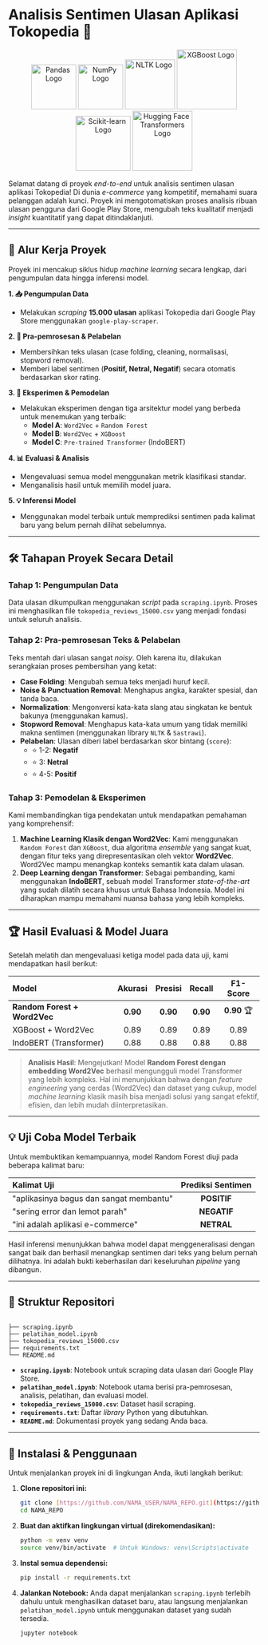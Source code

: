 # Analisis Sentimen Ulasan Aplikasi Tokopedia 🛒

<p align="center">
  <img src="https://upload.wikimedia.org/wikipedia/commons/thumb/e/ed/Pandas_logo.svg/2560px-Pandas_logo.svg.png" width="90" alt="Pandas Logo">
  <img src="https://upload.wikimedia.org/wikipedia/commons/thumb/3/31/NumPy_logo_2020.svg/2560px-NumPy_logo_2020.svg.png" width="90" alt="NumPy Logo">
  <img src="https://www.nltk.org/images/nltk-logo-dark.png" width="100" alt="NLTK Logo">
  <img src="https://raw.githubusercontent.com/dmlc/xgboost/master/doc/logo/xgboost_logo.png" width="120" alt="XGBoost Logo">
  <img src="https://upload.wikimedia.org/wikipedia/commons/thumb/0/05/Scikit_learn_logo_small.svg/1200px-Scikit_learn_logo_small.svg.png" width="110" alt="Scikit-learn Logo">
  <img src="https://huggingface.co/front/assets/huggingface_logo-noborder.svg" width="120" alt="Hugging Face Transformers Logo">
</p>

Selamat datang di proyek _end-to-end_ untuk analisis sentimen ulasan aplikasi Tokopedia! Di dunia _e-commerce_ yang kompetitif, memahami suara pelanggan adalah kunci. Proyek ini mengotomatiskan proses analisis ribuan ulasan pengguna dari Google Play Store, mengubah teks kualitatif menjadi _insight_ kuantitatif yang dapat ditindaklanjuti.

---

## 🚀 Alur Kerja Proyek

Proyek ini mencakup siklus hidup _machine learning_ secara lengkap, dari pengumpulan data hingga inferensi model.

**1. 📥 Pengumpulan Data**

- Melakukan _scraping_ **15.000 ulasan** aplikasi Tokopedia dari Google Play Store menggunakan `google-play-scraper`.

**2. 🧹 Pra-pemrosesan & Pelabelan**

- Membersihkan teks ulasan (case folding, cleaning, normalisasi, stopword removal).
- Memberi label sentimen (**Positif, Netral, Negatif**) secara otomatis berdasarkan skor rating.

**3. 🔬 Eksperimen & Pemodelan**

- Melakukan eksperimen dengan tiga arsitektur model yang berbeda untuk menemukan yang terbaik:
  - **Model A**: `Word2Vec` + `Random Forest`
  - **Model B**: `Word2Vec` + `XGBoost`
  - **Model C**: `Pre-trained Transformer` (IndoBERT)

**4. 📊 Evaluasi & Analisis**

- Mengevaluasi semua model menggunakan metrik klasifikasi standar.
- Menganalisis hasil untuk memilih model juara.

**5. 💡 Inferensi Model**

- Menggunakan model terbaik untuk memprediksi sentimen pada kalimat baru yang belum pernah dilihat sebelumnya.

---

## 🛠️ Tahapan Proyek Secara Detail

### Tahap 1: Pengumpulan Data

Data ulasan dikumpulkan menggunakan _script_ pada `scraping.ipynb`. Proses ini menghasilkan file `tokopedia_reviews_15000.csv` yang menjadi fondasi untuk seluruh analisis.

### Tahap 2: Pra-pemrosesan Teks & Pelabelan

Teks mentah dari ulasan sangat _noisy_. Oleh karena itu, dilakukan serangkaian proses pembersihan yang ketat:

- **Case Folding**: Mengubah semua teks menjadi huruf kecil.
- **Noise & Punctuation Removal**: Menghapus angka, karakter spesial, dan tanda baca.
- **Normalization**: Mengonversi kata-kata slang atau singkatan ke bentuk bakunya (menggunakan kamus).
- **Stopword Removal**: Menghapus kata-kata umum yang tidak memiliki makna sentimen (menggunakan library `NLTK` & `Sastrawi`).
- **Pelabelan**: Ulasan diberi label berdasarkan skor bintang (`score`):
  - ⭐ 1-2: **Negatif**
  - ⭐ 3: **Netral**
  - ⭐ 4-5: **Positif**

### Tahap 3: Pemodelan & Eksperimen

Kami membandingkan tiga pendekatan untuk mendapatkan pemahaman yang komprehensif:

1.  **Machine Learning Klasik dengan Word2Vec**: Kami menggunakan `Random Forest` dan `XGBoost`, dua algoritma _ensemble_ yang sangat kuat, dengan fitur teks yang direpresentasikan oleh vektor **Word2Vec**. Word2Vec mampu menangkap konteks semantik kata dalam ulasan.
2.  **Deep Learning dengan Transformer**: Sebagai pembanding, kami menggunakan **IndoBERT**, sebuah model Transformer _state-of-the-art_ yang sudah dilatih secara khusus untuk Bahasa Indonesia. Model ini diharapkan mampu memahami nuansa bahasa yang lebih kompleks.

---

## 🏆 Hasil Evaluasi & Model Juara

Setelah melatih dan mengevaluasi ketiga model pada data uji, kami mendapatkan hasil berikut:

| Model                        | Akurasi  | Presisi  |  Recall  |  F1-Score   |
| :--------------------------- | :------: | :------: | :------: | :---------: |
| **Random Forest + Word2Vec** | **0.90** | **0.90** | **0.90** | **0.90** 🏆 |
| XGBoost + Word2Vec           |   0.89   |   0.89   |   0.89   |    0.89     |
| IndoBERT (Transformer)       |   0.88   |   0.88   |   0.88   |    0.88     |

> **Analisis Hasil**:
> Mengejutkan! Model **Random Forest dengan embedding Word2Vec** berhasil mengungguli model Transformer yang lebih kompleks. Hal ini menunjukkan bahwa dengan _feature engineering_ yang cerdas (Word2Vec) dan dataset yang cukup, model _machine learning_ klasik masih bisa menjadi solusi yang sangat efektif, efisien, dan lebih mudah diinterpretasikan.

---

## 💡 Uji Coba Model Terbaik

Untuk membuktikan kemampuannya, model Random Forest diuji pada beberapa kalimat baru:

| Kalimat Uji                             | Prediksi Sentimen |
| :-------------------------------------- | :---------------: |
| "aplikasinya bagus dan sangat membantu" |    **POSITIF**    |
| "sering error dan lemot parah"          |    **NEGATIF**    |
| "ini adalah aplikasi e-commerce"        |    **NETRAL**     |

Hasil inferensi menunjukkan bahwa model dapat menggeneralisasi dengan sangat baik dan berhasil menangkap sentimen dari teks yang belum pernah dilihatnya. Ini adalah bukti keberhasilan dari keseluruhan _pipeline_ yang dibangun.

---

## 📁 Struktur Repositori

```

├── scraping.ipynb
├── pelatihan_model.ipynb
├── tokopedia_reviews_15000.csv
├── requirements.txt
└── README.md

```

- **`scraping.ipynb`**: Notebook untuk scraping data ulasan dari Google Play Store.
- **`pelatihan_model.ipynb`**: Notebook utama berisi pra-pemrosesan, analisis, pelatihan, dan evaluasi model.
- **`tokopedia_reviews_15000.csv`**: Dataset hasil scraping.
- **`requirements.txt`**: Daftar _library_ Python yang dibutuhkan.
- **`README.md`**: Dokumentasi proyek yang sedang Anda baca.

---

## 🚀 Instalasi & Penggunaan

Untuk menjalankan proyek ini di lingkungan Anda, ikuti langkah berikut:

1.  **Clone repositori ini:**

    ```bash
    git clone [https://github.com/NAMA_USER/NAMA_REPO.git](https://github.com/NAMA_USER/NAMA_REPO.git)
    cd NAMA_REPO
    ```

2.  **Buat dan aktifkan lingkungan virtual (direkomendasikan):**

    ```bash
    python -m venv venv
    source venv/bin/activate  # Untuk Windows: venv\Scripts\activate
    ```

3.  **Instal semua dependensi:**

    ```bash
    pip install -r requirements.txt
    ```

4.  **Jalankan Notebook:**
    Anda dapat menjalankan `scraping.ipynb` terlebih dahulu untuk menghasilkan dataset baru, atau langsung menjalankan `pelatihan_model.ipynb` untuk menggunakan dataset yang sudah tersedia.
    ```bash
    jupyter notebook
    ```
